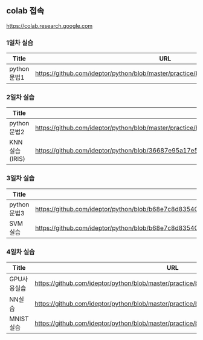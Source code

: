 ﻿
## colab 접속
https://colab.research.google.com

### 1일차 실습

|Title|URL|
|---|---|
|python문법1|https://github.com/ideptor/python/blob/master/practice/bobe2208/w1_python_basic.ipynb|

### 2일차 실습
|Title|URL|
|---|---|
|python문법2|https://github.com/ideptor/python/blob/master/practice/bobe2208/w2_python_basic.ipynb|
|KNN 실습(IRIS)|https://github.com/ideptor/python/blob/36687e95a17e5b66645f48c2038f97d105d1540b/practice/bobe2208/w2_iris_knn.ipynb|

### 3일차 실습
|Title|URL|
|---|---|
|python문법3|https://github.com/ideptor/python/blob/b68e7c8d83540afa6d1cfd8c574d74089c851168/practice/bobe2208/w3_python_basic.ipynb|
|SVM 실습|https://github.com/ideptor/python/blob/b68e7c8d83540afa6d1cfd8c574d74089c851168/practice/bobe2208/w3_svm.ipynb|

### 4일차 실습
|Title|URL|
|---|---|
|GPU사용실습|https://github.com/ideptor/python/blob/master/practice/bobe2208/w4_pytorch_basic.ipynb|
|NN실습|https://github.com/ideptor/python/blob/master/practice/bobe2208/w4_neural_network.ipynb|
|MNIST실습|https://github.com/ideptor/python/blob/master/practice/bobe2208/w4_MNIST_pytorch_nn.ipynb|
